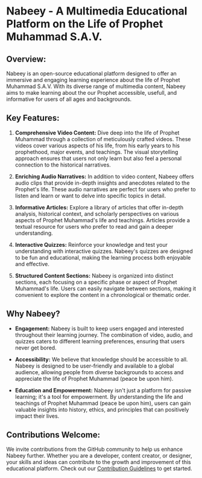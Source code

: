 # Nabeey - A Multimedia Educational Platform on the Life of Prophet Muhammad S.A.V.

## Overview:
Nabeey is an open-source educational platform designed to offer an immersive and engaging learning experience about the life of Prophet Muhammad S.A.V. 
With its diverse range of multimedia content, Nabeey aims to make learning about the our Prophet accessible, usefull, and informative for users of all ages and backgrounds.

## Key Features:

1. **Comprehensive Video Content:** Dive deep into the life of Prophet Muhammad through a collection of meticulously crafted videos. These videos cover various aspects of his life, from his early years to his prophethood, major events, and teachings. The visual storytelling approach ensures that users not only learn but also feel a personal connection to the historical narratives.

2. **Enriching Audio Narratives:** In addition to video content, Nabeey offers audio clips that provide in-depth insights and anecdotes related to the Prophet's life. These audio narratives are perfect for users who prefer to listen and learn or want to delve into specific topics in detail.

3. **Informative Articles:** Explore a library of articles that offer in-depth analysis, historical context, and scholarly perspectives on various aspects of Prophet Muhammad's life and teachings. Articles provide a textual resource for users who prefer to read and gain a deeper understanding.

4. **Interactive Quizzes:** Reinforce your knowledge and test your understanding with interactive quizzes. Nabeey's quizzes are designed to be fun and educational, making the learning process both enjoyable and effective.

5. **Structured Content Sections:** Nabeey is organized into distinct sections, each focusing on a specific phase or aspect of Prophet Muhammad's life. Users can easily navigate between sections, making it convenient to explore the content in a chronological or thematic order.

## Why Nabeey?

- **Engagement:** Nabeey is built to keep users engaged and interested throughout their learning journey. The combination of video, audio, and quizzes caters to different learning preferences, ensuring that users never get bored.

- **Accessibility:** We believe that knowledge should be accessible to all. Nabeey is designed to be user-friendly and available to a global audience, allowing people from diverse backgrounds to access and appreciate the life of Prophet Muhammad (peace be upon him).

- **Education and Empowerment:** Nabeey isn't just a platform for passive learning; it's a tool for empowerment. By understanding the life and teachings of Prophet Muhammad (peace be upon him), users can gain valuable insights into history, ethics, and principles that can positively impact their lives.

## Contributions Welcome:

We invite contributions from the GitHub community to help us enhance Nabeey further. Whether you are a developer, content creator, or designer, your skills and ideas can contribute to the growth and improvement of this educational platform. Check out our [Contribution Guidelines](https://docs.github.com/en/communities/setting-up-your-project-for-healthy-contributions/setting-guidelines-for-repository-contributors) to get started.
